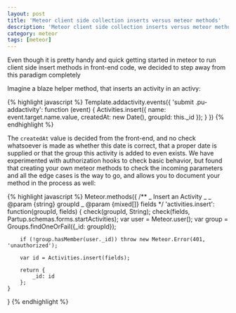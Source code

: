 ```yaml
---
layout: post
title: 'Meteor client side collection inserts versus meteor methods'
description: 'Meteor client side collection inserts versus meteor methods'
category: meteor
tags: [meteor]
---
```


Even though it is pretty handy and quick getting started in meteor to run client side insert methods in front-end code, we decided to step away from this paradigm completely

Imagine a blaze helper method, that inserts an activity in an activy:

{% highlight javascript %}
Template.addactivity.events({
'submit .pu-addactivity': function (event) {
Activities.insert({
name: event.target.name.value,
createdAt: new Date(),
groupId: this.\_id
});
}
})
{% endhighlight %}

The `createdAt` value is decided from the front-end, and no check whatsoever is made as whether this date is correct, that a proper date is supplied or that the group this activity is added to even exists. We have experimented with authorization hooks to check basic behavior, but found that creating your own meteor methods to check the incoming parameters and all the edge cases is the way to go, and allows you to document your method in the process as well:

{% highlight javascript %}
Meteor.methods({
/\*\*
_ Insert an Activity
_
_ @param {string} groupId
_ @param {mixed[]} fields
\*/
'activities.insert': function(groupId, fields) {
check(groupId, String);
check(fields, Partup.schemas.forms.startActivities);
var user = Meteor.user();
var group = Groups.findOneOrFail({\_id: groupId});

        if (!group.hasMember(user._id)) throw new Meteor.Error(401, 'unauthorized');

        var id = Activities.insert(fields);

        return {
            _id: id
        };
    }

}
{% endhighlight %}
